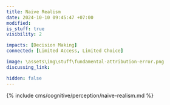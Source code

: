 ```yaml
---
title: Naive Realism
date: 2024-10-10 09:45:47 +07:00
modified: 
is_stuff: true
visibility: 2

impacts: [Decision Making]
connected: [Limited Access, Limited Choice]

image: \assets\img\stuff\fundamental-attribution-error.png
discussing_link: 

hidden: false
---
```


{% include cms/cognitive/perception/naive-realism.md %}